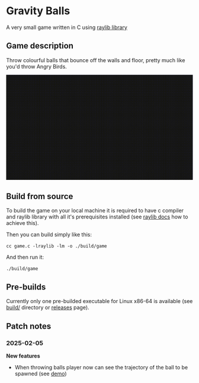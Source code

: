 # Gravity Balls

A very small game written in C using [raylib library](https://github.com/raysan5/raylib)

## Game description

Throw colourful balls that bounce off the walls and floor, pretty much like you'd throw Angry Birds.

<img src="https://github.com/temaxuck/Gravity-Balls/blob/main/demo/demo.gif">

## Build from source

To build the game on your local machine it is required to have c compiler and raylib library with all it's prerequisites installed (see [raylib docs](https://github.com/raysan5/raylib?tab=readme-ov-file#build-and-installation) how to achieve this). 

Then you can build simply like this:

```shell
cc game.c -lraylib -lm -o ./build/game
```

And then run it:

```shell
./build/game
```

## Pre-builds

Currently only one pre-builded executable for Linux x86-64 is available (see [build/](https://github.com/temaxuck/Gravity-Balls/tree/main/build) directory or [releases](https://github.com/temaxuck/Gravity-Balls/releases) page).

## Patch notes

### 2025-02-05

**New features**

- When throwing balls player now can see the trajectory of the ball to be spawned (see [demo](https://github.com/temaxuck/Gravity-Balls?tab=readme-ov-file#game-description))
